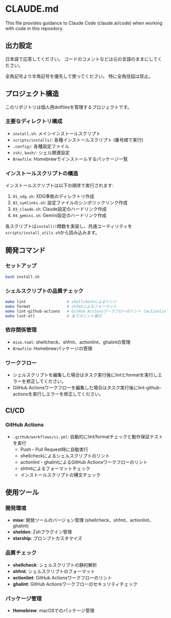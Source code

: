 # CLAUDE.md

This file provides guidance to Claude Code (claude.ai/code) when working with code in this repository.

## 出力設定

日本語で応答してください。
コードのコメントなどは元の言語のままにしてください。

全角記号より半角記号を優先して使ってください。
特に全角括弧は禁止。

## プロジェクト構造

このリポジトリは個人用dotfilesを管理するプロジェクトです。

### 主要なディレクトリ構成

- `install.sh`: メインインストールスクリプト
- `scripts/installs/`: 各種インストールスクリプト (番号順で実行)
- `.config/`: 各種設定ファイル
- `zsh/`, `bash/`: シェル関連設定
- `Brewfile`: Homebrewでインストールするパッケージ一覧

### インストールスクリプトの構造

インストールスクリプトは以下の順序で実行されます:

1. `01_xdg.sh`: XDG準拠のディレクトリ作成
2. `02_symlinks.sh`: 設定ファイルのシンボリックリンク作成
3. `03_claude.sh`: Claude設定のハードリンク作成
4. `04_gemini.sh`: Gemini設定のハードリンク作成

各スクリプトは`install()`関数を実装し、共通ユーティリティを`scripts/install_utils.sh`から読み込みます。

## 開発コマンド

### セットアップ

```bash
bash install.sh
```

### シェルスクリプトの品質チェック

```bash
make lint                  # shellcheckによるリント
make format                # shfmtによるフォーマット
make lint-github-actions   # GitHub Actionsワークフローのリント (actionlint, ghalint)
make lint-all              # 全てのリント実行
```

### 依存関係管理

- `mise.toml`: shellcheck、shfmt、actionlint、ghalintの管理
- `Brewfile`: Homebrewパッケージの管理

### ワークフロー

- シェルスクリプトを編集した場合はタスク実行後にlintとformatを実行しエラーを修正してください。
- GitHub Actionsワークフローを編集した場合はタスク実行後にlint-github-actionsを実行しエラーを修正してください。

## CI/CD

### GitHub Actions

- `.github/workflows/ci.yml`: 自動的にlint/formatチェックと動作保証テストを実行
  - Push・Pull Request時に自動実行
  - shellcheckによるシェルスクリプトのリント
  - actionlint・ghalintによるGitHub Actionsワークフローのリント
  - shfmtによるフォーマットチェック
  - インストールスクリプトの構文チェック

## 使用ツール

### 開発環境

- **mise**: 開発ツールのバージョン管理 (shellcheck、shfmt、actionlint、ghalint)
- **sheldon**: Zshプラグイン管理
- **starship**: プロンプトカスタマイズ

### 品質チェック

- **shellcheck**: シェルスクリプトの静的解析
- **shfmt**: シェルスクリプトのフォーマット
- **actionlint**: GitHub Actionsワークフローのリント
- **ghalint**: GitHub Actionsワークフローのセキュリティチェック

### パッケージ管理

- **Homebrew**: macOSでのパッケージ管理
